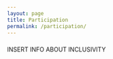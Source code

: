 ```yaml
---
layout: page
title: Participation
permalink: /participation/
---
```


### 

INSERT INFO ABOUT INCLUSIVITY
